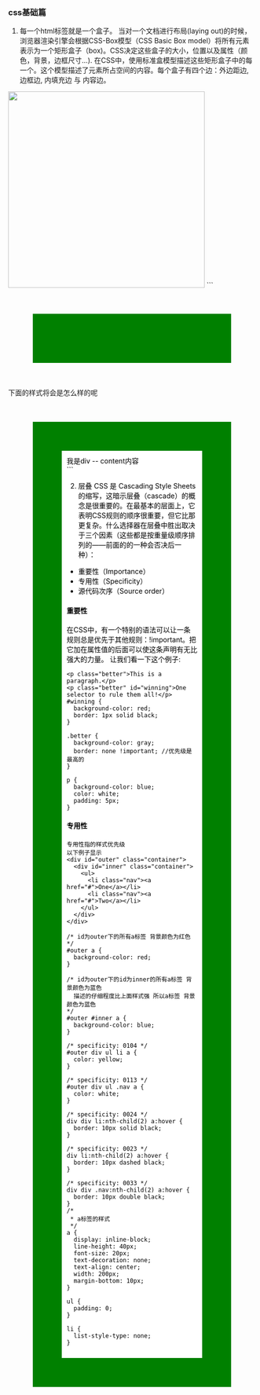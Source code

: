 ### css基础篇
1. 每一个html标签就是一个盒子。
当对一个文档进行布局(laying out)的时候，浏览器渲染引擎会根据CSS-Box模型（CSS Basic Box model）将所有元素表示为一个矩形盒子（box)。CSS决定这些盒子的大小，位置以及属性（颜色，背景，边框尺寸...).
在CSS中，使用标准盒模型描述这些矩形盒子中的每一个。这个模型描述了元素所占空间的内容。每个盒子有四个边：外边距边, 边框边, 内填充边 与 内容边。 

<img src="http://www.runoob.com/images/box-model.gif" width="400" height="400"/>
```
<div style="margin:50px;padding:50px;background:green;color:white"></div
显示一个绿色的长方形 中间的文字是白色的

下面的样式将会是怎么样的呢
  <div style="margin:50px;padding:50px;background:green;color:white">
      <div style="background: white;padding: 10px;margin: 9px;color: black;">我是div -- content内容<div>
  </div>
```

2. 层叠
 CSS 是 Cascading Style Sheets 的缩写，这暗示层叠（cascade）的概念是很重要的。在最基本的层面上，它表明CSS规则的顺序很重要，但它比那更复杂。什么选择器在层叠中胜出取决于三个因素（这些都是按重量级顺序排列的——前面的的一种会否决后一种）：
- 重要性（Importance）
- 专用性（Specificity）
- 源代码次序（Source order）

#### 重要性
在CSS中，有一个特别的语法可以让一条规则总是优先于其他规则：!important。把它加在属性值的后面可以使这条声明有无比强大的力量。
让我们看一下这个例子:
```
<p class="better">This is a paragraph.</p>
<p class="better" id="winning">One selector to rule them all!</p>
#winning {
  background-color: red;
  border: 1px solid black;
}

.better {
  background-color: gray;
  border: none !important; //优先级是最高的
}

p {
  background-color: blue;
  color: white;
  padding: 5px;
}
```

#### 专用性
```
专用性指的样式优先级
以下例子显示
<div id="outer" class="container">
  <div id="inner" class="container">
    <ul>
      <li class="nav"><a href="#">One</a></li>
      <li class="nav"><a href="#">Two</a></li>
    </ul>
  </div>
</div>

/* id为outer下的所有a标签 背景颜色为红色 */
#outer a { 
  background-color: red;
}

/* id为outer下的id为inner的所有a标签 背景颜色为蓝色 
  描述的仔细程度比上面样式强 所以a标签 背景颜色为蓝色
*/
#outer #inner a {
  background-color: blue;
}

/* specificity: 0104 */
#outer div ul li a {
  color: yellow;
}

/* specificity: 0113 */
#outer div ul .nav a {
  color: white;
}

/* specificity: 0024 */
div div li:nth-child(2) a:hover {
  border: 10px solid black;
}

/* specificity: 0023 */
div li:nth-child(2) a:hover {
  border: 10px dashed black;
}

/* specificity: 0033 */
div div .nav:nth-child(2) a:hover {
  border: 10px double black;
}
/*
 * a标签的样式 
 */
a {
  display: inline-block;
  line-height: 40px;
  font-size: 20px;
  text-decoration: none;
  text-align: center;
  width: 200px;
  margin-bottom: 10px;
}

ul {
  padding: 0;
}

li {
  list-style-type: none;
}
```

